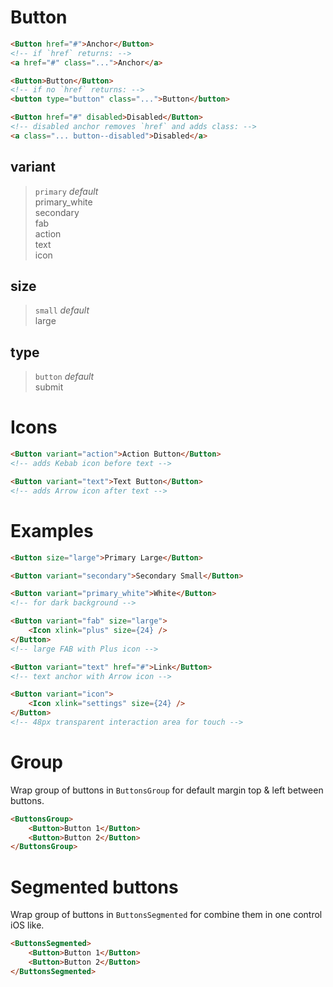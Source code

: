 # Button

```html
<Button href="#">Anchor</Button> 
<!-- if `href` returns: --> 
<a href="#" class="...">Anchor</a>

<Button>Button</Button> 
<!-- if no `href` returns: --> 
<button type="button" class="...">Button</button>

<Button href="#" disabled>Disabled</Button> 
<!-- disabled anchor removes `href` and adds class: --> 
<a class="... button--disabled">Disabled</a>
```

## variant
> `primary` *default*  
> primary_white  
> secondary  
> fab  
> action  
> text  
> icon

## size
> `small` *default*  
> large  

## type 
> `button` *default*  
> submit

# Icons

```html
<Button variant="action">Action Button</Button>
<!-- adds Kebab icon before text -->

<Button variant="text">Text Button</Button>
<!-- adds Arrow icon after text -->
```

# Examples
```html
<Button size="large">Primary Large</Button>

<Button variant="secondary">Secondary Small</Button>

<Button variant="primary_white">White</Button>
<!-- for dark background -->

<Button variant="fab" size="large">
    <Icon xlink="plus" size={24} />
</Button>
<!-- large FAB with Plus icon -->

<Button variant="text" href="#">Link</Button>
<!-- text anchor with Arrow icon -->

<Button variant="icon">
    <Icon xlink="settings" size={24} />
</Button>
<!-- 48px transparent interaction area for touch -->

```

# Group

Wrap group of buttons in `ButtonsGroup` for default margin top & left between buttons.

```html
<ButtonsGroup>
    <Button>Button 1</Button>
    <Button>Button 2</Button>
</ButtonsGroup>
```

# Segmented buttons

Wrap group of buttons in `ButtonsSegmented` for combine them in one control iOS like.

```html
<ButtonsSegmented>
    <Button>Button 1</Button>
    <Button>Button 2</Button>
</ButtonsSegmented>
```